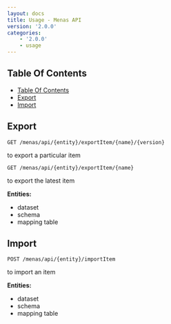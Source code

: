```yaml
---
layout: docs
title: Usage - Menas API
version: '2.0.0'
categories:
    - '2.0.0'
    - usage
---
```

## Table Of Contents
<!-- toc -->
- [Table Of Contents](#table-of-contents)
- [Export](#export)
- [Import](#import)
<!-- tocstop -->

## Export

`GET /menas/api/{entity}/exportItem/{name}/{version}`

to export a particular item
 
`GET /menas/api/{entity}/exportItem/{name}`

to export the latest item

**Entities:**
* dataset
* schema
* mapping table
 
## Import

`POST /menas/api/{entity}/importItem`

to import an item

**Entities:**
* dataset
* schema
* mapping table
 
